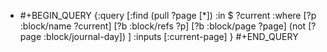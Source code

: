 - #+BEGIN_QUERY
  {:query [:find (pull ?page [*])
     :in $ ?current
     :where
       [?p :block/name ?current]
       [?b :block/refs ?p]
       [?b :block/page ?page]
       (not [?page :block/journal-day]) 
   ]
   :inputs [:current-page]
  }
  #+END_QUERY